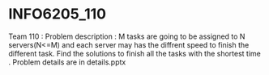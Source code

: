 # INFO6205_110
Team 110 :
Problem description :
 M tasks are going to be assigned to N servers(N<=M) and each server may has the diffrent speed to finish the different task. Find the solutions to finish all the tasks with the shortest time .
 Problem details are in details.pptx
